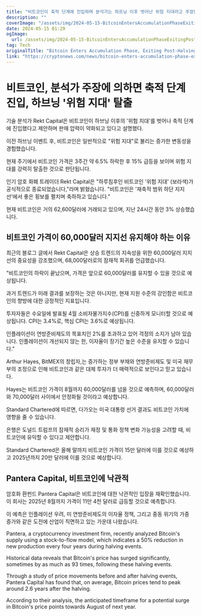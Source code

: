 ```yaml
---
title: "비트코인이 축적 단계에 진입하며 분석가는 하프닝 이후 벗어난 위험 지대라고 주장합니다"
description: ""
coverImage: "/assets/img/2024-05-15-BitcoinEntersAccumulationPhaseExitingPost-HalvingDangerZoneClaimsAnalyst_thumbnail.png"
date: 2024-05-15 01:29
ogImage: 
  url: /assets/img/2024-05-15-BitcoinEntersAccumulationPhaseExitingPost-HalvingDangerZoneClaimsAnalyst_thumbnail.png
tag: Tech
originalTitle: "Bitcoin Enters Accumulation Phase, Exiting Post-Halving “Danger Zone,” Claims Analyst"
link: "https://cryptonews.com/news/bitcoin-enters-accumulation-phase-exiting-post-halving-danger-zone-claims-analyst.htm"
---
```



# 비트코인, 분석가 주장에 의하면 축적 단계 진입, 하브닝 '위험 지대' 탈출

기술 분석가 Rekt Capital은 비트코인이 하브닝 이후의 '위험 지대'를 벗어나 축적 단계에 진입했다고 제안하며 판매 압력이 약화되고 있다고 설명했다.

이전 하브닝 이벤트 후, 비트코인은 일반적으로 "위험 지대"로 불리는 증가한 변동성을 경험했습니다.

현재 주기에서 비트코인 가격은 3주간 약 6.5% 하락한 후 15% 급등을 보이며 위험 지대를 강력히 탈출한 것으로 판단됩니다.



인기 암호 화폐 트레이더 Rekt Capital은 "하루침후인 비트코인 '위험 지대' (보라색)가 공식적으로 종료되었습니다,"라며 밝혔습니다. "비트코인은 '재축적 범위 하단 지지선'에서 좋은 횡보를 펼치며 축하하고 있습니다."

현재 비트코인은 거의 62,600달러에 거래되고 있으며, 지난 24시간 동안 3% 상승했습니다.

## 비트코인 가격이 60,000달러 지지선 유지해야 하는 이유

최근의 블로그 글에서 Rekt Capital은 상승 트렌드의 지속성을 위한 60,000달러 지지선의 중요성을 강조했으며, 68,000달러로의 잠재적 회귀를 언급했습니다.



"비트코인의 하락이 끝났으며, 가격은 앞으로 60,000달러를 유지할 수 있을 것으로 예상됩니다.

과거 트렌드가 미래 결과를 보장하는 것은 아니지만, 현재 지원 수준의 강인함은 비트코인의 향방에 대한 긍정적인 지표입니다.

투자자들은 수요일에 발표될 4월 소비자물가지수(CPI)를 신중하게 모니터할 것으로 예상됩니다. CPI는 3.4%로, 핵심 CPI는 3.6%로 예상됩니다.

인플레이션이 연방준비제도의 목표치인 2%를 초과하고 있어 걱정의 소지가 남아 있습니다. 인플레이션이 개선되지 않는 한, 이자율이 장기간 높은 수준을 유지할 수 있습니다."



Arthur Hayes, BitMEX의 창립자,는 증가하는 정부 부채와 연방준비제도 및 미국 재무부의 조정으로 인해 비트코인과 같은 대체 투자가 더 매력적으로 보인다고 믿고 있습니다.

Hayes는 비트코인 가격이 8월까지 60,000달러를 넘을 것으로 예측하며, 60,000달러와 70,000달러 사이에서 안정화될 것이라고 예상합니다.

Standard Chartered에 따르면, 다가오는 미국 대통령 선거 결과도 비트코인 가치에 영향을 줄 수 있습니다.

은행은 도널드 트럼프의 잠재적 승리가 재정 및 통화 정책 변화 가능성을 고려할 때, 비트코인에 유익할 수 있다고 제안합니다. 



Standard Chartered은 올해 말까지 비트코인 가격이 15만 달러에 이를 것으로 예상하고 2025년까지 20만 달러에 이를 것으로 예상합니다.

## Pantera Capital, 비트코인에 낙관적

암호화 환펀드 Pantera Capital은 비트코인에 대한 낙관적인 입장을 재확인했습니다. 이 회사는 2025년 8월까지 가격이 11만 4천 달러로 급등할 것으로 예측합니다.

이 예측은 인플레이션 우려, 미 연방준비제도의 이자율 정책, 그리고 중동 위기의 가중 증가와 같은 도전에 산업이 직면하고 있는 가운데 나왔습니다.



Pantera, a cryptocurrency investment firm, recently analyzed Bitcoin's supply using a stock-to-flow model, which indicates a 50% reduction in new production every four years during halving events.

Historical data reveals that Bitcoin's price has surged significantly, sometimes by as much as 93 times, following these halving events.

Through a study of price movements before and after halving events, Pantera Capital has found that, on average, Bitcoin prices tend to peak around 2.6 years after the halving.

According to their analysis, the anticipated timeframe for a potential surge in Bitcoin's price points towards August of next year.